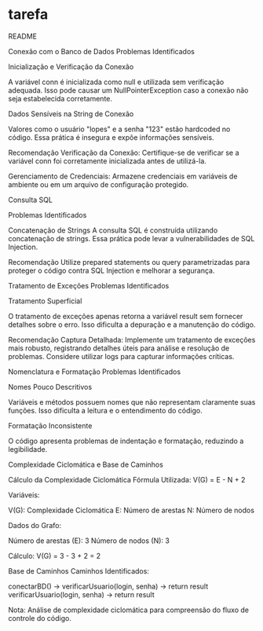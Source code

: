 # tarefa

README

Conexão com o Banco de Dados
Problemas Identificados

Inicialização e Verificação da Conexão

A variável conn é inicializada como null e utilizada sem verificação adequada. Isso pode causar um NullPointerException caso a conexão não seja estabelecida corretamente.

Dados Sensíveis na String de Conexão

Valores como o usuário "lopes" e a senha "123" estão hardcoded no código. Essa prática é insegura e expõe informações sensíveis.

Recomendação
Verificação da Conexão: Certifique-se de verificar se a variável conn foi corretamente inicializada antes de utilizá-la.

Gerenciamento de Credenciais: Armazene credenciais em variáveis de ambiente ou em um arquivo de configuração protegido.

Consulta SQL

Problemas Identificados

Concatenação de Strings
A consulta SQL é construída utilizando concatenação de strings.
Essa prática pode levar a vulnerabilidades de SQL Injection.

Recomendação
Utilize prepared statements ou query parametrizadas para proteger o código contra SQL Injection e melhorar a segurança.

Tratamento de Exceções
Problemas Identificados

Tratamento Superficial

O tratamento de exceções apenas retorna a variável result sem fornecer detalhes sobre o erro.
Isso dificulta a depuração e a manutenção do código.

Recomendação
Captura Detalhada: Implemente um tratamento de exceções mais robusto, registrando detalhes úteis para análise e resolução de problemas.
Considere utilizar logs para capturar informações críticas.

Nomenclatura e Formatação
Problemas Identificados

Nomes Pouco Descritivos

Variáveis e métodos possuem nomes que não representam claramente suas funções. Isso dificulta a leitura e o entendimento do código.

Formatação Inconsistente

O código apresenta problemas de indentação e formatação, reduzindo a legibilidade.

Complexidade Ciclomática e Base de Caminhos

Cálculo da Complexidade Ciclomática
Fórmula Utilizada: V(G) = E - N + 2

Variáveis:

V(G): Complexidade Ciclomática
E: Número de arestas
N: Número de nodos

Dados do Grafo:

Número de arestas (E): 3
Número de nodos (N): 3

Cálculo:
V(G) = 3 - 3 + 2 = 2

Base de Caminhos
Caminhos Identificados:

conectarBD() -> verificarUsuario(login, senha) -> return result
verificarUsuario(login, senha) -> return result

Nota: Análise de complexidade ciclomática para compreensão do fluxo de controle do código.

